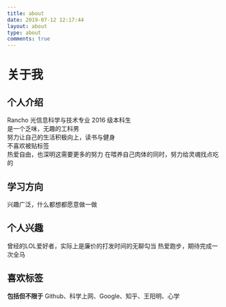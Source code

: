 ```yaml
---
title: about
date: 2019-07-12 12:17:44
layout: about
type: about
comments: true
---
```


# 关于我

## 个人介绍
Rancho 光信息科学与技术专业 2016 级本科生  
是一个乏味，无趣的工科男  
努力让自己的生活积极向上，读书与健身  
不喜欢被贴标签  
热爱自由，也深明这需要更多的努力
在喂养自己肉体的同时，努力给灵魂找点吃的

## 学习方向
兴趣广泛，什么都想都愿意做一做

## 个人兴趣
曾经的LOL爱好者，实际上是廉价的打发时间的无聊勾当
热爱跑步，期待完成一次全马

## 喜欢标签
**包括但不限于**
Github、科学上网、Google、知乎、王阳明、心学 

